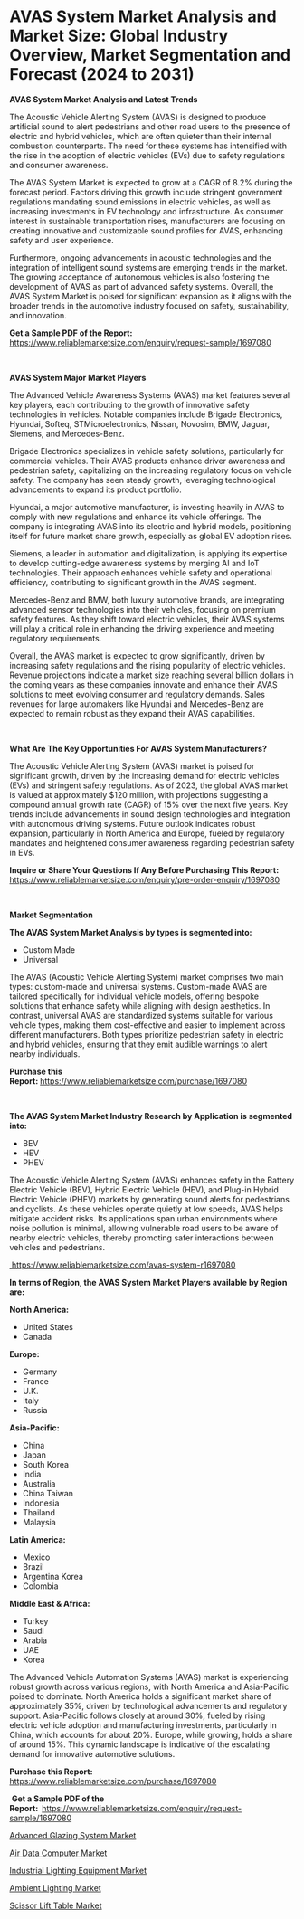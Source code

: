 <p><h1>AVAS System Market Analysis and Market Size: Global Industry Overview, Market Segmentation and Forecast (2024 to 2031)</h1></p><p><strong>AVAS System Market Analysis and Latest Trends</strong></p>
<p><p>The Acoustic Vehicle Alerting System (AVAS) is designed to produce artificial sound to alert pedestrians and other road users to the presence of electric and hybrid vehicles, which are often quieter than their internal combustion counterparts. The need for these systems has intensified with the rise in the adoption of electric vehicles (EVs) due to safety regulations and consumer awareness.</p><p>The AVAS System Market is expected to grow at a CAGR of 8.2% during the forecast period. Factors driving this growth include stringent government regulations mandating sound emissions in electric vehicles, as well as increasing investments in EV technology and infrastructure. As consumer interest in sustainable transportation rises, manufacturers are focusing on creating innovative and customizable sound profiles for AVAS, enhancing safety and user experience.</p><p>Furthermore, ongoing advancements in acoustic technologies and the integration of intelligent sound systems are emerging trends in the market. The growing acceptance of autonomous vehicles is also fostering the development of AVAS as part of advanced safety systems. Overall, the AVAS System Market is poised for significant expansion as it aligns with the broader trends in the automotive industry focused on safety, sustainability, and innovation.</p></p>
<p><strong>Get a Sample PDF of the Report:&nbsp;</strong> <a href="https://www.reliablemarketsize.com/enquiry/request-sample/1697080?utm_campaign=1553&utm_medium=2&utm_source=Github&utm_content=ia&utm_term=20102024&utm_id=avas-system">https://www.reliablemarketsize.com/enquiry/request-sample/1697080</a></p>
<p>&nbsp;</p>
<p><strong>AVAS System Major Market Players</strong></p>
<p><p>The Advanced Vehicle Awareness Systems (AVAS) market features several key players, each contributing to the growth of innovative safety technologies in vehicles. Notable companies include Brigade Electronics, Hyundai, Softeq, STMicroelectronics, Nissan, Novosim, BMW, Jaguar, Siemens, and Mercedes-Benz.</p><p>Brigade Electronics specializes in vehicle safety solutions, particularly for commercial vehicles. Their AVAS products enhance driver awareness and pedestrian safety, capitalizing on the increasing regulatory focus on vehicle safety. The company has seen steady growth, leveraging technological advancements to expand its product portfolio.</p><p>Hyundai, a major automotive manufacturer, is investing heavily in AVAS to comply with new regulations and enhance its vehicle offerings. The company is integrating AVAS into its electric and hybrid models, positioning itself for future market share growth, especially as global EV adoption rises.</p><p>Siemens, a leader in automation and digitalization, is applying its expertise to develop cutting-edge awareness systems by merging AI and IoT technologies. Their approach enhances vehicle safety and operational efficiency, contributing to significant growth in the AVAS segment.</p><p>Mercedes-Benz and BMW, both luxury automotive brands, are integrating advanced sensor technologies into their vehicles, focusing on premium safety features. As they shift toward electric vehicles, their AVAS systems will play a critical role in enhancing the driving experience and meeting regulatory requirements.</p><p>Overall, the AVAS market is expected to grow significantly, driven by increasing safety regulations and the rising popularity of electric vehicles. Revenue projections indicate a market size reaching several billion dollars in the coming years as these companies innovate and enhance their AVAS solutions to meet evolving consumer and regulatory demands. Sales revenues for large automakers like Hyundai and Mercedes-Benz are expected to remain robust as they expand their AVAS capabilities.</p></p>
<p>&nbsp;</p>
<p><strong>What Are The Key Opportunities For AVAS System Manufacturers?</strong></p>
<p><p>The Acoustic Vehicle Alerting System (AVAS) market is poised for significant growth, driven by the increasing demand for electric vehicles (EVs) and stringent safety regulations. As of 2023, the global AVAS market is valued at approximately $120 million, with projections suggesting a compound annual growth rate (CAGR) of 15% over the next five years. Key trends include advancements in sound design technologies and integration with autonomous driving systems. Future outlook indicates robust expansion, particularly in North America and Europe, fueled by regulatory mandates and heightened consumer awareness regarding pedestrian safety in EVs.</p></p>
<p><strong>Inquire or Share Your Questions If Any Before Purchasing This Report:</strong> <a href="https://www.reliablemarketsize.com/enquiry/pre-order-enquiry/1697080?utm_campaign=1553&utm_medium=2&utm_source=Github&utm_content=ia&utm_term=20102024&utm_id=avas-system">https://www.reliablemarketsize.com/enquiry/pre-order-enquiry/1697080</a></p>
<p>&nbsp;</p>
<p><strong>Market Segmentation</strong></p>
<p><strong>The AVAS System Market Analysis by types is segmented into:</strong></p>
<p><ul><li>Custom Made</li><li>Universal</li></ul></p>
<p><p>The AVAS (Acoustic Vehicle Alerting System) market comprises two main types: custom-made and universal systems. Custom-made AVAS are tailored specifically for individual vehicle models, offering bespoke solutions that enhance safety while aligning with design aesthetics. In contrast, universal AVAS are standardized systems suitable for various vehicle types, making them cost-effective and easier to implement across different manufacturers. Both types prioritize pedestrian safety in electric and hybrid vehicles, ensuring that they emit audible warnings to alert nearby individuals.</p></p>
<p><strong>Purchase this Report:&nbsp;</strong><a href="https://www.reliablemarketsize.com/purchase/1697080?utm_campaign=1553&utm_medium=2&utm_source=Github&utm_content=ia&utm_term=20102024&utm_id=avas-system">https://www.reliablemarketsize.com/purchase/1697080</a></p>
<p>&nbsp;</p>
<p><strong>The AVAS System Market Industry Research by Application is segmented into:</strong></p>
<p><ul><li>BEV</li><li>HEV</li><li>PHEV</li></ul></p>
<p><p>The Acoustic Vehicle Alerting System (AVAS) enhances safety in the Battery Electric Vehicle (BEV), Hybrid Electric Vehicle (HEV), and Plug-in Hybrid Electric Vehicle (PHEV) markets by generating sound alerts for pedestrians and cyclists. As these vehicles operate quietly at low speeds, AVAS helps mitigate accident risks. Its applications span urban environments where noise pollution is minimal, allowing vulnerable road users to be aware of nearby electric vehicles, thereby promoting safer interactions between vehicles and pedestrians.</p></p>
<p><a href="https://www.reliablemarketsize.com/avas-system-r1697080?utm_campaign=1553&utm_medium=2&utm_source=Github&utm_content=ia&utm_term=20102024&utm_id=avas-system">&nbsp;https://www.reliablemarketsize.com/avas-system-r1697080</a></p>
<p><strong>In terms of Region, the AVAS System Market Players available by Region are:</strong></p>
<p>
    <p> <strong> North America: </strong>
        <ul>
            <li>United States</li>
            <li>Canada</li>
        </ul>
        </p> 
    <p> <strong> Europe: </strong>
        <ul>
            <li>Germany</li>
            <li>France</li>
            <li>U.K.</li>
            <li>Italy</li>
            <li>Russia</li>
        </ul>
        </p> 
    <p> <strong> Asia-Pacific: </strong>
        <ul>
            <li>China</li>
            <li>Japan</li>
            <li>South Korea</li>
            <li>India</li>
            <li>Australia</li>
            <li>China Taiwan</li>
            <li>Indonesia</li>
            <li>Thailand</li>
            <li>Malaysia</li>
        </ul>
        </p> 
    <p> <strong> Latin America: </strong>
        <ul>
            <li>Mexico</li>
            <li>Brazil</li>
            <li>Argentina Korea</li>
            <li>Colombia</li>
        </ul>
        </p> 
    <p> <strong> Middle East & Africa: </strong>
        <ul>
            <li>Turkey</li>
            <li>Saudi</li>
            <li>Arabia</li>
            <li>UAE</li>
            <li>Korea</li>
        </ul>
    </p>
    </p>
<p><p>The Advanced Vehicle Automation Systems (AVAS) market is experiencing robust growth across various regions, with North America and Asia-Pacific poised to dominate. North America holds a significant market share of approximately 35%, driven by technological advancements and regulatory support. Asia-Pacific follows closely at around 30%, fueled by rising electric vehicle adoption and manufacturing investments, particularly in China, which accounts for about 20%. Europe, while growing, holds a share of around 15%. This dynamic landscape is indicative of the escalating demand for innovative automotive solutions.</p></p>
<p><strong>Purchase this Report: </strong><a href="https://www.reliablemarketsize.com/purchase/1697080?utm_campaign=1553&utm_medium=2&utm_source=Github&utm_content=ia&utm_term=20102024&utm_id=avas-system">https://www.reliablemarketsize.com/purchase/1697080</a></p>
<p>&nbsp;<strong>Get a Sample PDF of the Report:&nbsp;&nbsp;</strong><a href="https://www.reliablemarketsize.com/enquiry/request-sample/1697080?utm_campaign=1553&utm_medium=2&utm_source=Github&utm_content=ia&utm_term=20102024&utm_id=avas-system">https://www.reliablemarketsize.com/enquiry/request-sample/1697080</a></p>
<p><strong></strong></p>
<p><p><a href="https://issuu.com/reportprime-2/docs/advanced-glazing-system-market-size_8988fff0782866?utm_campaign=1553&utm_medium=2&utm_source=Github&utm_content=ia&utm_term=20102024&utm_id=avas-system">Advanced Glazing System Market</a></p><p><a href="https://issuu.com/reportprime-2/docs/air-data-computer-market-size-2030._86a13448b00adf?utm_campaign=1553&utm_medium=2&utm_source=Github&utm_content=ia&utm_term=20102024&utm_id=avas-system">Air Data Computer Market</a></p><p><a href="https://www.linkedin.com/pulse/analyzing-industrial-lighting-equipment-market-dynamics-lfd0f?utm_campaign=1553&utm_medium=2&utm_source=Github&utm_content=ia&utm_term=20102024&utm_id=avas-system">Industrial Lighting Equipment Market</a></p><p><a href="https://www.linkedin.com/pulse/ambient-lighting-market-shifts-strategic-analysis-2024-2031-awvlf?utm_campaign=1553&utm_medium=2&utm_source=Github&utm_content=ia&utm_term=20102024&utm_id=avas-system">Ambient Lighting Market</a></p><p><a href="https://www.linkedin.com/pulse/scissor-lift-table-market-report-product-type-end-use-application-lg1nf?utm_campaign=1553&utm_medium=2&utm_source=Github&utm_content=ia&utm_term=20102024&utm_id=avas-system">Scissor Lift Table Market</a></p></p>